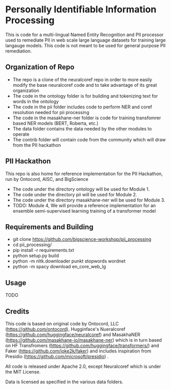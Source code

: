 # Personally Identifiable Information Processing

This is code for a multi-lingual Named Entity Recognition and PII processor used to remediate PII in web scale large language datasets for training large langauge models. This code is not meant to be used for general purpose PII remediation. 

## Organization of Repo

- The repo is a clone of the neuralcoref repo in order to more easily modify the base neuralcoref code and to take advantage of its great organization
- The code in the ontology folder is for building and tokenizing text for words in the ontology
- The code in the pii folder includes code to perform NER and coref resolution needed for pii processing
- The code in the masakhane-ner folder is code for training transfomrer based NER models (BERT, Roberta, etc.)
- The data folder contains the data needed by the other modules to operate
- The contrib folder will contain code from the community which will draw from the PII hackathon

## PII Hackathon
This repo is also home for reference implementation for the PII Hackathon, run by Ontocord, AISC, and BigScience

- The code under the directory ontology will be used for Module 1.
- The code under the directory pii will be used for Module 2.
- The code under the directory masakhane-ner will be used for Module 3.
- TODO: Module 4, We will provide a reference implementation for an ensemble semi-supervised learning training of a transformer model
 
## Requirements and Building

- git clone  https://github.com/bigscience-workshop/pii_processing
- cd pii_processing/
- pip install -r requirements.txt
- python setup.py build
- python -m nltk.downloader punkt stopwords  wordnet
- python -m spacy download en_core_web_lg

## Usage
TODO

## Credits

This code is based on original code by Ontocord, LLC (https://github.com/ontocord), Hugginface's Nueralcoref (https://github.com/huggingface/neuralcoref) and MasakhaNER (https://github.com/masakhane-io/masakhane-ner) which is in turn based on HF Transfromers (https://github.com/huggingface/transformers/) and Faker (https://github.com/joke2k/faker) and includes inspiration from Presidio (https://github.com/microsoft/presidio) . 

All code is released under Apache 2.0, except Neuralcoref which is under the MIT License.

Data is licensed as specified in the various data folders.


